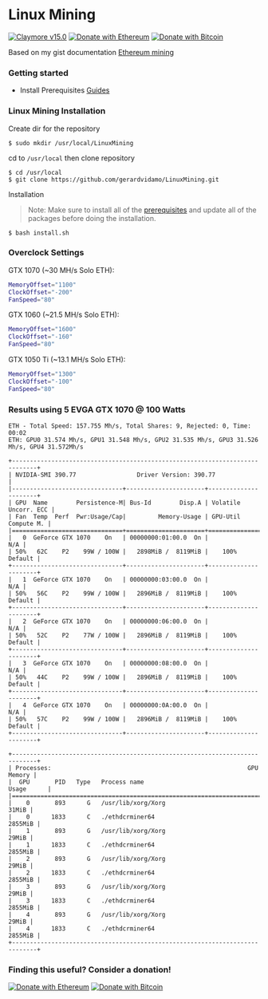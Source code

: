 # Linux Mining
[![Claymore v15.0](https://img.shields.io/badge/claymore-v15.0-blue.svg)](https://github.com/Claymore-Dual/Claymore-Dual-Miner/releases/tag/15.0) [![Donate with Ethereum](https://en.cryptobadges.io/badge/micro/0xcff4f7cc9893d8e23ec020c3cdf6fa20499ccd3b)](https://en.cryptobadges.io/donate/0xcff4f7cc9893d8e23ec020c3cdf6fa20499ccd3b) [![Donate with Bitcoin](https://en.cryptobadges.io/badge/micro/1CvbjortS5ynSaBC7jVPC8aKVgFUY6N9Pg)](https://en.cryptobadges.io/donate/1CvbjortS5ynSaBC7jVPC8aKVgFUY6N9Pg)

Based on my gist documentation [Ethereum mining](https://gist.github.com/gerardvidamo/a5682145df27957834381b03a0949291)

### Getting started
- Install Prerequisites [Guides](https://github.com/gerardvidamo/LinuxMining/tree/master/doc)

### Linux Mining Installation
Create dir for the repository
```console
$ sudo mkdir /usr/local/LinuxMining
```
cd to  `/usr/local` then clone repository
```console
$ cd /usr/local
$ git clone https://github.com/gerardvidamo/LinuxMining.git
```
Installation
> Note: Make sure to install all of the [prerequisites](https://github.com/gerardvidamo/LinuxMining/tree/master/doc) and update all of the packages before doing the installation.
```console
$ bash install.sh
```

### Overclock Settings

GTX 1070 (~30 MH/s Solo ETH):
```bash
MemoryOffset="1100"
ClockOffset="-200"
FanSpeed="80"
```
GTX 1060 (~21.5 MH/s Solo ETH):
```bash
MemoryOffset="1600"
ClockOffset="-160"
FanSpeed="80"
```
GTX 1050 Ti (~13.1 MH/s Solo ETH):
```bash
MemoryOffset="1300"
ClockOffset="-100"
FanSpeed="80"
```

### Results using 5 EVGA GTX 1070 @ 100 Watts
```
ETH - Total Speed: 157.755 Mh/s, Total Shares: 9, Rejected: 0, Time: 00:02
ETH: GPU0 31.574 Mh/s, GPU1 31.548 Mh/s, GPU2 31.535 Mh/s, GPU3 31.526 Mh/s, GPU4 31.572Mh/s
```

```
+-----------------------------------------------------------------------------+
| NVIDIA-SMI 390.77                 Driver Version: 390.77                    |
|-------------------------------+----------------------+----------------------+
| GPU  Name        Persistence-M| Bus-Id        Disp.A | Volatile Uncorr. ECC |
| Fan  Temp  Perf  Pwr:Usage/Cap|         Memory-Usage | GPU-Util  Compute M. |
|===============================+======================+======================|
|   0  GeForce GTX 1070    On   | 00000000:01:00.0  On |                  N/A |
| 50%   62C    P2    99W / 100W |   2898MiB /  8119MiB |    100%      Default |
+-------------------------------+----------------------+----------------------+
|   1  GeForce GTX 1070    On   | 00000000:03:00.0  On |                  N/A |
| 50%   56C    P2    99W / 100W |   2896MiB /  8119MiB |    100%      Default |
+-------------------------------+----------------------+----------------------+
|   2  GeForce GTX 1070    On   | 00000000:06:00.0  On |                  N/A |
| 50%   52C    P2    77W / 100W |   2896MiB /  8119MiB |    100%      Default |
+-------------------------------+----------------------+----------------------+
|   3  GeForce GTX 1070    On   | 00000000:08:00.0  On |                  N/A |
| 50%   44C    P2    99W / 100W |   2896MiB /  8119MiB |    100%      Default |
+-------------------------------+----------------------+----------------------+
|   4  GeForce GTX 1070    On   | 00000000:0A:00.0  On |                  N/A |
| 50%   57C    P2    99W / 100W |   2896MiB /  8119MiB |    100%      Default |
+-------------------------------+----------------------+----------------------+

+-----------------------------------------------------------------------------+
| Processes:                                                       GPU Memory |
|  GPU       PID   Type   Process name                             Usage      |
|=============================================================================|
|    0       893      G   /usr/lib/xorg/Xorg                            31MiB |
|    0      1833      C   ./ethdcrminer64                             2855MiB |
|    1       893      G   /usr/lib/xorg/Xorg                            29MiB |
|    1      1833      C   ./ethdcrminer64                             2855MiB |
|    2       893      G   /usr/lib/xorg/Xorg                            29MiB |
|    2      1833      C   ./ethdcrminer64                             2855MiB |
|    3       893      G   /usr/lib/xorg/Xorg                            29MiB |
|    3      1833      C   ./ethdcrminer64                             2855MiB |
|    4       893      G   /usr/lib/xorg/Xorg                            29MiB |
|    4      1833      C   ./ethdcrminer64                             2855MiB |
+-----------------------------------------------------------------------------+
```

### Finding this useful? Consider a donation!
[![Donate with Ethereum](https://en.cryptobadges.io/badge/micro/0xcff4f7cc9893d8e23ec020c3cdf6fa20499ccd3b)](https://en.cryptobadges.io/donate/0xcff4f7cc9893d8e23ec020c3cdf6fa20499ccd3b)
[![Donate with Bitcoin](https://en.cryptobadges.io/badge/micro/1CvbjortS5ynSaBC7jVPC8aKVgFUY6N9Pg)](https://en.cryptobadges.io/donate/1CvbjortS5ynSaBC7jVPC8aKVgFUY6N9Pg)
